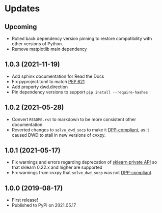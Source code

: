 # Updates

## Upcoming

- Rolled back dependency version pinning to restore compatibility with other versions of Python.
- Remove matplotlib main dependency

## 1.0.3 (2021-11-19)

- Add sphinx documentation for Read the Docs
- Fix pyproject.toml to match [PEP 621](https://www.python.org/dev/peps/pep-0621/)
- Add property dwd.direction
- Pin dependency versions to support `pip install --require-hashes`

## 1.0.2 (2021-05-28)

- Convert `README.rst` to markdown to be more consistent other documentation.
- Reverted changes to `solve_dwd_socp` to make it [DPP-compliant](https://www.cvxpy.org/tutorial/advanced/index.html#disciplined-parametrized-programming), as it caused DWD to stall in new versions of cvxpy.

## 1.0.1 (2021-05-17)

- Fix warnings and errors regarding deprecation of [sklearn private API](https://scikit-learn.org/stable/whats_new/v0.22.html#clear-definition-of-the-public-api) so that sklearn 0.22.x and higher are supported
- Fix warnings from cvxpy that `solve_dwd_socp` was not [DPP-compliant](https://www.cvxpy.org/tutorial/advanced/index.html#disciplined-parametrized-programming)

## 1.0.0 (2019-08-17)

- First release!
- Published to PyPI on 2021.05.17 
